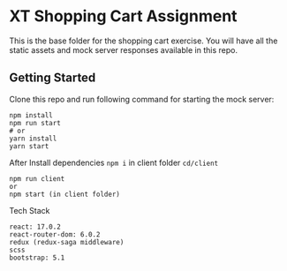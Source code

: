 # XT Shopping Cart Assignment

This is the base folder for the shopping cart exercise. You will have all the static assets and mock server responses available in this repo.

## Getting Started

Clone this repo and run following command for starting the mock server:

```
npm install
npm run start
# or
yarn install
yarn start
```
After Install dependencies `npm i` in client folder `cd/client`  
```
npm run client 
or
npm start (in client folder)
```
Tech Stack

```
react: 17.0.2
react-router-dom: 6.0.2
redux (redux-saga middleware)
scss
bootstrap: 5.1

```

